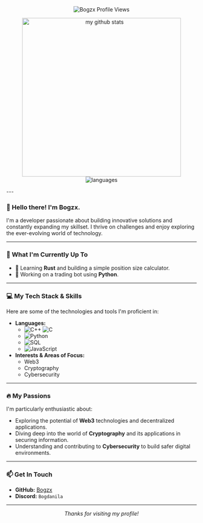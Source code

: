 <div align="center">
  <img src="https://komarev.com/ghpvc/?username=Bogzx&label=Profile%20Views&color=blueviolet&style=flat-square" alt="Bogzx Profile Views" />
</div>

<p align="center">
  <img src="https://github-readme-stats.vercel.app/api?username=Bogzx&show_icons=true&theme=radical" alt="my github stats" width="420"/> 
  <img src="https://github-readme-stats.vercel.app/api/top-langs/?username=Bogzx&layout=compact&theme=radical" alt="languages" height="165">
  </p>
---

### 👋 Hello there! I'm Bogzx.

I'm a developer passionate about building innovative solutions and constantly expanding my skillset. I thrive on challenges and enjoy exploring the ever-evolving world of technology.

---

### 🚀 What I'm Currently Up To

* 🌱 Learning **Rust** and building a simple position size calculator.
* 🤖 Working on a trading bot using **Python**.

---

### 💻 My Tech Stack & Skills

Here are some of the technologies and tools I'm proficient in:

* **Languages:**
    * ![C++](https://img.shields.io/badge/C%2B%2B-00599C?style=for-the-badge&logo=c%2B%2B&logoColor=white) ![C](https://img.shields.io/badge/C-A8B9CC?style=for-the-badge&logo=c&logoColor=black)
    * ![Python](https://img.shields.io/badge/Python-3776AB?style=for-the-badge&logo=python&logoColor=white)
    * ![SQL](https://img.shields.io/badge/SQL-4479A1?style=for-the-badge&logo=mysql&logoColor=white) 
    * ![JavaScript](https://img.shields.io/badge/JavaScript-F7DF1E?style=for-the-badge&logo=javascript&logoColor=black)
* **Interests & Areas of Focus:**
    * Web3
    * Cryptography
    * Cybersecurity

---

### 🔥 My Passions

I'm particularly enthusiastic about:

* Exploring the potential of **Web3** technologies and decentralized applications.
* Diving deep into the world of **Cryptography** and its applications in securing information.
* Understanding and contributing to **Cybersecurity** to build safer digital environments.

---

### 📫 Get In Touch

* **GitHub:** [Bogzx](https://github.com/Bogzx)
* **Discord:** `Bogdanila`

---
<p align="center">
  <em>Thanks for visiting my profile!</em>
</p>
